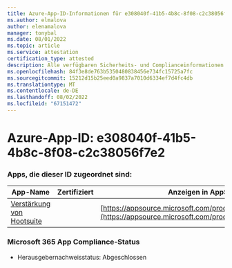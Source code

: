 ```yaml
---
title: Azure-App-ID-Informationen für e308040f-41b5-4b8c-8f08-c2c38056f7e2
ms.author: elmalova
author: elenamalova
manager: tonybal
ms.date: 08/01/2022
ms.topic: article
ms.service: attestation
certification_type: attested
description: Alle verfügbaren Sicherheits- und Complianceinformationen für e308040f-41b5-4b8c-8f08-c2c38056f7e2.
ms.openlocfilehash: 84f3e8de763b5350480838456e734fc15725a7fc
ms.sourcegitcommit: 15212d15b25eed0a9837a7010d6334ef7d4fc4db
ms.translationtype: MT
ms.contentlocale: de-DE
ms.lasthandoff: 08/02/2022
ms.locfileid: "67151472"
---
```

# <a name="azure-app-id-e308040f-41b5-4b8c-8f08-c2c38056f7e2"></a>Azure-App-ID: e308040f-41b5-4b8c-8f08-c2c38056f7e2


### <a name="apps-associated-with-this-id"></a>Apps, die dieser ID zugeordnet sind:
| **App-Name** | **Zertifiziert** | **Anzeigen in AppSource** |
|--------------|---------------|-----------------------|
| [Verstärkung von Hootsuite](../forward/WA200003153.md) |  | [https://appsource.microsoft.com/product/office/WA200003153](https://appsource.microsoft.com/product/office/WA200003153) |

### <a name="microsoft-365-app-compliance-status"></a>Microsoft 365 App Compliance-Status
- Herausgebernachweisstatus: Abgeschlossen
